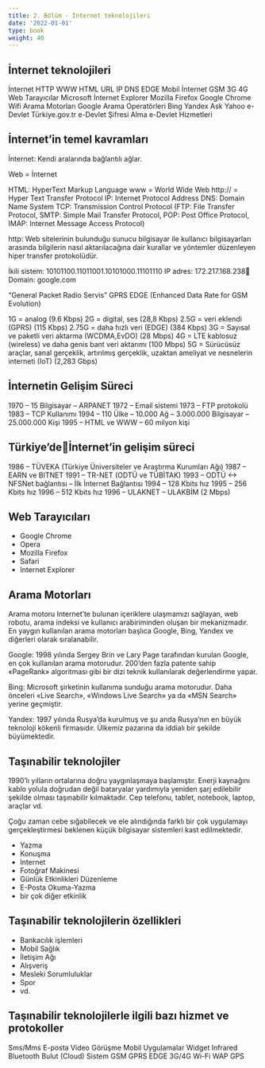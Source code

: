 ```yaml
---
title: 2. Bölüm - İnternet teknolojileri
date: '2022-01-01'
type: book
weight: 40
---
```



<!--more-->

## İnternet teknolojileri

İnternet
HTTP
WWW
HTML
URL
IP
DNS
EDGE
Mobil İnternet
GSM
3G
4G
Web Tarayıcılar
Microsoft İnternet Explorer
Mozilla Firefox
Google Chrome
Wifi
Arama Motorları
Google
Arama Operatörleri
Bing
Yandex
Ask
Yahoo
e-Devlet
Türkiye.gov.tr
e-Devlet Şifresi Alma
e-Devlet Hizmetleri


## İnternet’in temel kavramları

İnternet: Kendi aralarında bağlantılı ağlar. 

Web = İnternet 


HTML: HyperText Markup Language
www = World Wide Web
http:// = Hyper Text Transfer Protocol 
IP: Internet Protocol Address
DNS: Domain Name System 
TCP: Transmission Control Protocol (FTP: File Transfer Protocol,  SMTP: Simple Mail Transfer Protocol, POP: Post Office Protocol, IMAP: Internet Message Access Protocol)

http: Web sitelerinin bulunduğu sunucu bilgisayar ile kullanıcı bilgisayarları arasında bilgilerin nasıl aktarılacağına dair kurallar ve yöntemler düzenleyen hiper transfer protokolüdür. 


İkili sistem: 10101100.11011001.10101000.11101110 
IP adres: 172.217.168.238
Domain: google.com 

“General Packet Radio Servis” GPRS
EDGE (Enhanced Data Rate for GSM Evolution)

1G = analog (9.6 Kbps)
2G = digital, ses (28,8 Kbps)
2.5G = veri eklendi (GPRS) (115
Kbps)
2.75G = daha hızlı veri (EDGE)
(384 Kbps)
3G = Sayısal ve paketli veri
aktarma (WCDMA,EvDO) (28 Mbps)
4G = LTE kablosuz (wireless)
ve daha genis bant veri aktarımı (100 Mbps)
5G = Sürücüsüz araçlar, sanal gerçeklik, artırılmış gerçeklik, uzaktan ameliyat ve nesnelerin interneti (IoT) (2,283 Gbps)

## İnternetin Gelişim Süreci

1970 – 15 Bilgisayar – ARPANET 
1972 – Email sistemi 
1973 – FTP protokolü 
1983 – TCP Kullanımı 
1994 – 110 Ülke – 10.000 Ağ – 3.000.000 Bilgisayar – 25.000.000 Kişi 
1995 – HTML ve WWW – 60 milyon kişi 

## Türkiye’deİnternet’in gelişim süreci

1986 – TÜVEKA (Türkiye Üniversiteler ve Araştırma Kurumları Ağı) 
1987 – EARN ve BITNET 
1991 – TR-NET (ODTÜ ve TÜBİTAK)
1993 – ODTÜ <-> NFSNet bağlantısı – İlk İnternet Bağlantısı 
1994 – 128 Kbits hız
1995 – 256 Kbits hız
1996 – 512 Kbits hız
1996 – ULAKNET – ULAKBİM (2 Mbps) 

## Web Tarayıcıları

- Google Chrome
- Opera
- Mozilla Firefox 
- Safari
- Internet Explorer 

## Arama Motorları

Arama motoru Internet’te bulunan içeriklere ulaşmamızı sağlayan, web robotu, arama indeksi ve kullanıcı arabiriminden oluşan bir mekanizmadır.
En yaygın kullanılan arama motorları başlıca Google, Bing, Yandex ve diğerleri olarak sıralanabilir. 

Google: 
1998 yılında Sergey Brin ve Lary Page tarafından kurulan Google, en çok kullanılan arama motorudur. 200’den fazla patente sahip «PageRank» algoritması gibi bir dizi teknik kullanılarak değerlendirme yapar. 

Bing: 
Microsoft şirketinin kullanıma sunduğu arama motorudur. Daha önceleri «Live Search», «Windows Live Search» ya da «MSN Search» yerine geçmiştir. 

Yandex: 
1997 yılında Rusya’da kurulmuş ve şu anda Rusya’nın en büyük teknoloji kökenli firmasıdır.  Ülkemiz pazarına da iddialı bir şekilde büyümektedir. 

## Taşınabilir teknolojiler

1990’lı yılların ortalarına doğru yaygınlaşmaya başlamıştır.
Enerji kaynağını kablo yolula doğrudan değil bataryalar yardımıyla yeniden şarj edilebilir şekilde olması taşınabilir kılmaktadır. 
Cep telefonu, tablet, notebook, laptop, araçlar vd. 

Çoğu zaman cebe sığabilecek ve ele alındığında farklı bir çok uygulamayı gerçekleştirmesi beklenen küçük bilgisayar sistemleri kast edilmektedir. 
- Yazma 
- Konuşma
- Internet 
- Fotoğraf Makinesi 
- Günlük Etkinlikleri Düzenleme 
- E-Posta Okuma-Yazma
- bir çok diğer etkinlik

## Taşınabilir teknolojilerin özellikleri

- Bankacılık işlemleri 
- Mobil Sağlık
- İletişim Ağı 
- Alışveriş
- Mesleki Sorumluluklar
- Spor 
- vd. 

## Taşınabilir teknolojilerle ilgili bazı hizmet ve protokoller

Sms/Mms
E-posta 
Video Görüşme 
Mobil Uygulamalar
Widget 
Infrared 
Bluetooth
Bulut (Cloud) Sistem 
GSM 
GPRS 
EDGE 
3G/4G 
Wi-Fi 
WAP
GPS






